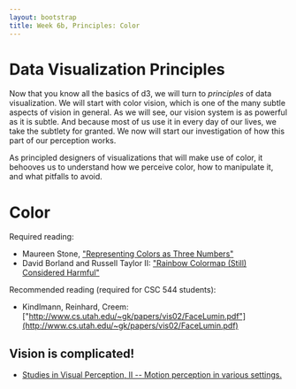 ```yaml
---
layout: bootstrap
title: Week 6b, Principles: Color
---
```


# Data Visualization Principles

Now that you know all the basics of d3, we will turn to *principles*
of data visualization. We will start with color vision, which is
one of the many subtle aspects of vision in general. As we will see,
our vision system is as powerful as it is subtle. And because most of
us use it in every day of our lives, we take the subtlety for
granted. We now will start our investigation of how this part of our
perception works.

As principled designers of visualizations that will make use of color,
it behooves us to understand how we perceive color, how to manipulate
it, and what pitfalls to avoid. 

# Color

Required reading: 
* Maureen Stone, ["Representing Colors as Three Numbers"](http://www.stonesc.com/pubs/Stone%20CGA%2007-2005.pdf)
* David Borland and Russell Taylor II:
  ["Rainbow Colormap (Still) Considered Harmful"](http://data3.mprog.nl/course/15%20Readings/40%20Reading%204/Borland_Rainbow_Color_Map.pdf)

Recommended reading (required for CSC 544 students):
* Kindlmann, Reinhard, Creem:
  ["http://www.cs.utah.edu/~gk/papers/vis02/FaceLumin.pdf"](http://www.cs.utah.edu/~gk/papers/vis02/FaceLumin.pdf)

## Vision is complicated!

* [Studies in Visual Perception, II -- Motion perception in various settings.](http://www.settheory.com/Glass_paper/Kanizsa_observations.html)
